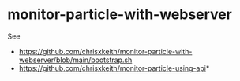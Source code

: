 # monitor-particle-with-webserver

See
* https://github.com/chrisxkeith/monitor-particle-with-webserver/blob/main/bootstrap.sh
* https://github.com/chrisxkeith/monitor-particle-using-api* 

